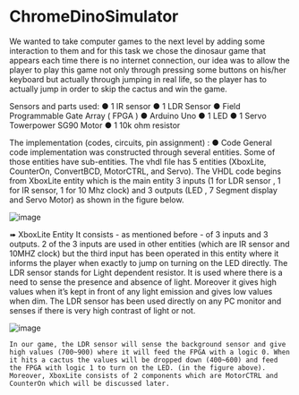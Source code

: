 # ChromeDinoSimulator
We wanted to take computer games to the next level by adding some interaction to them and for this task we chose the dinosaur game that appears each time there is no internet connection, our idea was to allow the player to play this game not only through pressing some buttons on his/her keyboard but actually through jumping in real life, so the player has to actually jump in order to skip the cactus and win the game.

Sensors and parts used:
  ●	1 IR sensor
  ●	1 LDR Sensor
  ●	Field Programmable Gate Array ( FPGA )
  ●	Arduino Uno
  ●	1 LED
  ●	1 Servo Towerpower SG90 Motor 
  ●	1 10k ohm resistor


The implementation (codes, circuits, pin assignment) :
  ●	Code
  General code implementation was constructed through several entities. Some of those entities have sub-entities.
  The vhdl file has 5 entities (XboxLite, CounterOn, ConvertBCD, MotorCTRL, and Servo). The VHDL code begins from XboxLite 
  entity which is the main entity 3 inputs (1 for LDR sensor , 1 for IR sensor, 1 for 10 Mhz clock) and 3 outputs (LED , 7 Segment display and Servo Motor) as shown in the figure   below.

  ![image](https://user-images.githubusercontent.com/68373114/149662533-8aef5ba8-768a-4335-bce0-23e226398049.png)
  
➠	XboxLite Entity
      It consists - as mentioned before - of 3 inputs and 3 outputs. 2 of the 3 inputs are used in other entities (which are IR sensor  and 10MHZ clock) but the third input has been operated in this entity where it informs the player when exactly to jump on turning on the LED directly. The LDR sensor stands for Light dependent resistor. It is used where there is a need to sense the presence and absence of light. Moreover it gives high values when it’s kept in front of any light emission and gives low values when dim. The LDR sensor has been used directly on any PC monitor and senses if there is very high contrast of light or not. 

 ![image](https://user-images.githubusercontent.com/68373114/149662591-74a34750-bf91-42b7-9076-af5bff20ca47.png)
 
    In our game, the LDR sensor will sense the background sensor and give high values (700~900) where it will feed the FPGA with a logic 0. When it hits a cactus the values will be dropped down (400~600) and feed the FPGA with logic 1 to turn on the LED. (in the figure above).
    Moreover, XboxLite consists of 2 components which are MotorCTRL and CounterOn which will be discussed later. 

 
 


  

